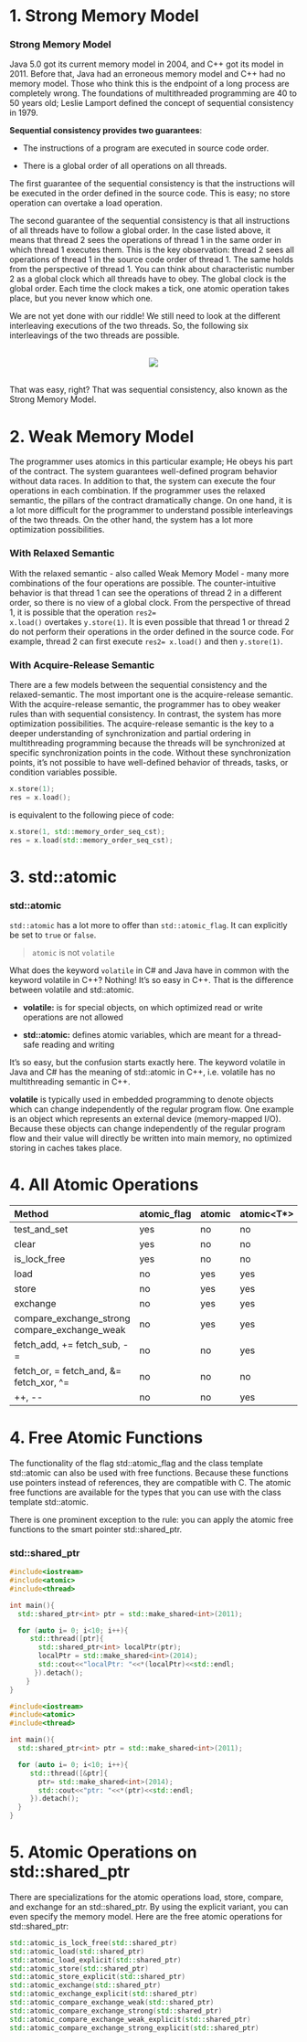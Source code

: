 # 1. Strong Memory Model

### Strong Memory Model

Java 5.0 got its current memory model in 2004, and C++ got its model in 2011. Before that, Java had an erroneous memory model and C++ had no memory model. Those who think this is the endpoint of a long process are completely wrong. The foundations of multithreaded programming are 40 to 50 years old; Leslie Lamport defined the concept of sequential consistency in 1979.

<b>Sequential consistency provides two guarantees</b>:

* The instructions of a program are executed in source code order.

* There is a global order of all operations on all threads.

The first guarantee of the sequential consistency is that the instructions will be executed in the order defined in the source code. This is easy; no store operation can overtake a load operation.

The second guarantee of the sequential consistency is that all instructions of all threads have to follow a global order. In the case listed above, it means that thread 2 sees the operations of thread 1 in the same order in which thread 1 executes them. This is the key observation: thread 2 sees all operations of thread 1 in the source code order of thread 1. The same holds from the perspective of thread 1. You can think about characteristic number 2 as a global clock which all threads have to obey. The global clock is the global order. Each time the clock makes a tick, one atomic operation takes place, but you never know which one.

We are not yet done with our riddle! We still need to look at the different interleaving executions of the two threads. So, the following six interleavings of the two threads are possible.

<br>
<div align="center">
	<img src="../img/mm.png">
</div>
<br>

That was easy, right? That was sequential consistency, also known as the Strong Memory Model.

# 2. Weak Memory Model

The programmer uses atomics in this particular example; He obeys his part of the contract. The system guarantees well-defined program behavior without data races. In addition to that, the system can execute the four operations in each combination. If the programmer uses the relaxed semantic, the pillars of the contract dramatically change. On one hand, it is a lot more difficult for the programmer to understand possible interleavings of the two threads. On the other hand, the system has a lot more optimization possibilities.

### With Relaxed Semantic

With the relaxed semantic - also called Weak Memory Model - many more combinations of the four operations are possible. The counter-intuitive behavior is that thread 1 can see the operations of thread 2 in a different order, so there is no view of a global clock. From the perspective of thread 1, it is possible that the operation <code>res2= x.load()</code> overtakes <code>y.store(1)</code>. It is even possible that thread 1 or thread 2 do not perform their operations in the order defined in the source code. For example, thread 2 can first execute <code>res2= x.load()</code> and then <code>y.store(1)</code>.


### With Acquire-Release Semantic

There are a few models between the sequential consistency and the relaxed-semantic. The most important one is the acquire-release semantic. With the acquire-release semantic, the programmer has to obey weaker rules than with sequential consistency. In contrast, the system has more optimization possibilities. The acquire-release semantic is the key to a deeper understanding of synchronization and partial ordering in multithreading programming because the threads will be synchronized at specific synchronization points in the code. Without these synchronization points, it’s not possible to have well-defined behavior of threads, tasks, or condition variables possible.

```c++
x.store(1);
res = x.load();
```

is equivalent to the following piece of code:

```c++
x.store(1, std::memory_order_seq_cst);
res = x.load(std::memory_order_seq_cst);
```

# 3. std::atomic<bool>

### std::atomic<bool>

<code>std::atomic<bool></code> has a lot more to offer than <code>std::atomic_flag</code>. It can explicitly be set to <code>true</code> or <code>false</code>.

> <code>atomic</code> is not <code>volatile</code>

What does the keyword <code>volatile</code> in C# and Java have in common with the keyword volatile in C++? Nothing! It’s so easy in C++. That is the difference between volatile and std::atomic.

* <b>volatile:</b> is for special objects, on which optimized read or write operations are not allowed

* <b>std::atomic:</b> defines atomic variables, which are meant for a thread-safe reading and writing

It’s so easy, but the confusion starts exactly here. The keyword volatile in Java and C# has the meaning of std::atomic in C++, i.e. volatile has no multithreading semantic in C++.

<b>volatile</b> is typically used in embedded programming to denote objects which can change independently of the regular program flow. One example is an object which represents an external device (memory-mapped I/O). Because these objects can change independently of the regular program flow and their value will directly be written into main memory, no optimized storing in caches takes place.

# 4. All Atomic Operations

| Method | atomic_flag | atomic<bool> | atomic<T\*> | atomic<integral> | atomic<user defined> |
| :----- | ----------- | ------------ | ----------- | ---------------- | -------------------- |
| test_and_set									|yes	|no	|no 		| no  |	no	|
| clear											|yes	|no	|no			| no  |	no	|
| is_lock_free									|yes	|no	|no			| no  |	no	|
| load											|no		|yes	|yes	| yes |	yes	|
| store											|no		|yes	|yes	| yes |	yes	|
| exchange										|no		|yes	|yes	| yes |	yes	|
| compare_exchange_strong compare_exchange_weak	|no		|yes |yes	| yes |	yes	|
| fetch_add, += fetch_sub, -=					|no		|no	|yes		| yes |	no	|
| fetch_or, = fetch_and, &= fetch_xor, ^= |		no		|no	|no			| yes |	no	|
| ++, --										|no		|no	|yes		| yes |	no  |

# 4. Free Atomic Functions

The functionality of the flag std::atomic_flag and the class template std::atomic can also be used with free functions. Because these functions use pointers instead of references, they are compatible with C. The atomic free functions are available for the types that you can use with the class template std::atomic.

There is one prominent exception to the rule: you can apply the atomic free functions to the smart pointer std::shared_ptr.

### std::shared_ptr

```c++
#include<iostream>
#include<atomic>
#include<thread>

int main(){
  std::shared_ptr<int> ptr = std::make_shared<int>(2011);

  for (auto i= 0; i<10; i++){
     std::thread([ptr]{                           
       std::shared_ptr<int> localPtr(ptr);       
       localPtr = std::make_shared<int>(2014);
       std::cout<<"localPtr: "<<*(localPtr)<<std::endl;
      }).detach(); 
    }
}  
```

```c++
#include<iostream>
#include<atomic>
#include<thread>

int main(){
  std::shared_ptr<int> ptr = std::make_shared<int>(2011);  

  for (auto i= 0; i<10; i++){
     std::thread([&ptr]{                         
       ptr= std::make_shared<int>(2014);
       std::cout<<"ptr: "<<*(ptr)<<std::endl;
     }).detach(); 
  }
}  
```

# 5. Atomic Operations on std::shared_ptr

There are specializations for the atomic operations load, store, compare, and exchange for an std::shared_ptr. By using the explicit variant, you can even specify the memory model. Here are the free atomic operations for std::shared_ptr:

```c++
std::atomic_is_lock_free(std::shared_ptr)
std::atomic_load(std::shared_ptr)
std::atomic_load_explicit(std::shared_ptr)
std::atomic_store(std::shared_ptr)
std::atomic_store_explicit(std::shared_ptr)
std::atomic_exchange(std::shared_ptr)
std::atomic_exchange_explicit(std::shared_ptr)
std::atomic_compare_exchange_weak(std::shared_ptr)
std::atomic_compare_exchange_strong(std::shared_ptr)
std::atomic_compare_exchange_weak_explicit(std::shared_ptr)
std::atomic_compare_exchange_strong_explicit(std::shared_ptr)
```


